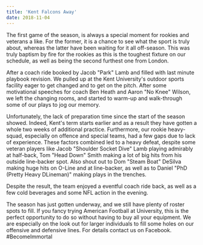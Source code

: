 ```yaml
---
title: 'Kent Falcons Away'
date: 2018-11-04
---
```


The first game of the season, is always a special moment for rookies and
veterans a like. For the former, it is a chance to see what the sport is truly
about, whereas the latter have been waiting for it all off-season. This was
truly baptism by fire for the rookies as this is the toughest fixture on our
schedule, as well as being the second furthest one from London.

After a coach ride booked by Jacob "Park" Lamb and filled with last minute
playbook revision. We pulled up at the Kent University's outdoor sports
facility eager to get changed and to get on the pitch. After some motivational
speeches for coach Ben Heath and Aaron "No Knee" Wilson, we left the changing
rooms, and started to warm-up and walk-through some of our plays to jog our
memory.

Unfortunately, the lack of preparation time since the start of the season
showed. Indeed, Kent's term starts earlier and as a result they have gotten a
whole two weeks of additional practice. Furthermore, our rookie heavy-squad,
especially on offence and special teams, had a few gaps due to lack of
experience. These factors combined led to a heavy defeat, despite some veteran
players like Jacob "Shoulder Socket Dive" Lamb playing admirably at half-back,
Tom "Head Down" Smith making a lot of big hits from his outside line-backer
spot. Also shout out to Dom "Steam Boat" DeSilva making huge hits on O-Line and
at line-backer, as well as to Daniel "PhD (Pretty Heavy DLineman)" making plays
in the trenches.

Despite the result, the team enjoyed a eventful coach ride back, as well as a
few cold beverages and some NFL action in the evening.

The season has just gotten underway, and we still have plenty of roster spots to
fill. If you fancy trying American Football at University, this is the perfect
opportunity to do so without having to buy all your equipment. We are especially
on the look out for larger individuals to fill some holes on our offensive and
defensive lines. For details contact us on Facebook. #BecomeImmortal

